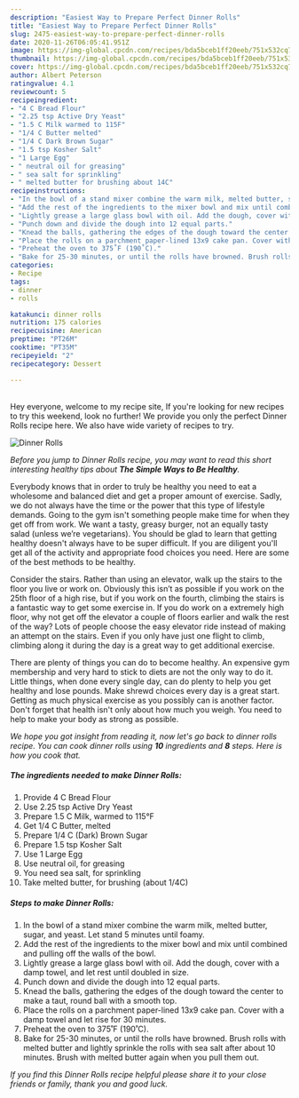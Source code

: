 ```yaml
---
description: "Easiest Way to Prepare Perfect Dinner Rolls"
title: "Easiest Way to Prepare Perfect Dinner Rolls"
slug: 2475-easiest-way-to-prepare-perfect-dinner-rolls
date: 2020-11-26T06:05:41.951Z
image: https://img-global.cpcdn.com/recipes/bda5bceb1ff20eeb/751x532cq70/dinner-rolls-recipe-main-photo.jpg
thumbnail: https://img-global.cpcdn.com/recipes/bda5bceb1ff20eeb/751x532cq70/dinner-rolls-recipe-main-photo.jpg
cover: https://img-global.cpcdn.com/recipes/bda5bceb1ff20eeb/751x532cq70/dinner-rolls-recipe-main-photo.jpg
author: Albert Peterson
ratingvalue: 4.1
reviewcount: 5
recipeingredient:
- "4 C Bread Flour"
- "2.25 tsp Active Dry Yeast"
- "1.5 C Milk warmed to 115F"
- "1/4 C Butter melted"
- "1/4 C Dark Brown Sugar"
- "1.5 tsp Kosher Salt"
- "1 Large Egg"
- " neutral oil for greasing"
- " sea salt for sprinkling"
- " melted butter for brushing about 14C"
recipeinstructions:
- "In the bowl of a stand mixer combine the warm milk, melted butter, sugar, and yeast. Let stand 5 minutes until foamy."
- "Add the rest of the ingredients to the mixer bowl and mix until combined and pulling off the walls of the bowl."
- "Lightly grease a large glass bowl with oil. Add the dough, cover with a damp towel, and let rest until doubled in size."
- "Punch down and divide the dough into 12 equal parts."
- "Knead the balls, gathering the edges of the dough toward the center to make a taut, round ball with a smooth top."
- "Place the rolls on a parchment paper-lined 13x9 cake pan. Cover with a damp towel and let rise for 30 minutes."
- "Preheat the oven to 375˚F (190˚C)."
- "Bake for 25-30 minutes, or until the rolls have browned. Brush rolls with melted butter and lightly sprinkle the rolls with sea salt after about 10 minutes. Brush with melted butter again when you pull them out."
categories:
- Recipe
tags:
- dinner
- rolls

katakunci: dinner rolls 
nutrition: 175 calories
recipecuisine: American
preptime: "PT26M"
cooktime: "PT35M"
recipeyield: "2"
recipecategory: Dessert

---
```

<br>
Hey everyone, welcome to my recipe site, If you're looking for new recipes to try this weekend, look no further! We provide you only the perfect Dinner Rolls recipe here. We also have wide variety of recipes to try.
<br>


![Dinner Rolls](https://img-global.cpcdn.com/recipes/bda5bceb1ff20eeb/751x532cq70/dinner-rolls-recipe-main-photo.jpg)

<i>Before you jump to Dinner Rolls recipe, you may want to read this short interesting healthy tips about <strong>The Simple Ways to Be Healthy</strong>.</i>

Everybody knows that in order to truly be healthy you need to eat a wholesome and balanced diet and get a proper amount of exercise. Sadly, we do not always have the time or the power that this type of lifestyle demands. Going to the gym isn't something people make time for when they get off from work. We want a tasty, greasy burger, not an equally tasty salad (unless we’re vegetarians). You should be glad to learn that getting healthy doesn't always have to be super difficult. If you are diligent you'll get all of the activity and appropriate food choices you need. Here are some of the best methods to be healthy.

Consider the stairs. Rather than using an elevator, walk up the stairs to the floor you live or work on. Obviously this isn’t as possible if you work on the 25th floor of a high rise, but if you work on the fourth, climbing the stairs is a fantastic way to get some exercise in. If you do work on a extremely high floor, why not get off the elevator a couple of floors earlier and walk the rest of the way? Lots of people choose the easy elevator ride instead of making an attempt on the stairs. Even if you only have just one flight to climb, climbing along it during the day is a great way to get additional exercise. 

There are plenty of things you can do to become healthy. An expensive gym membership and very hard to stick to diets are not the only way to do it. Little things, when done every single day, can do plenty to help you get healthy and lose pounds. Make shrewd choices every day is a great start. Getting as much physical exercise as you possibly can is another factor. Don't forget that health isn't only about how much you weigh. You need to help to make your body as strong as possible. 


<i>We hope you got insight from reading it, now let's go back to dinner rolls recipe. You can cook dinner rolls using <strong>10</strong> ingredients and <strong>8</strong> steps. Here is how you cook that.
</i>

##### The ingredients needed to make Dinner Rolls:

1. Provide 4 C Bread Flour
1. Use 2.25 tsp Active Dry Yeast
1. Prepare 1.5 C Milk, warmed to 115°F
1. Get 1/4 C Butter, melted
1. Prepare 1/4 C (Dark) Brown Sugar
1. Prepare 1.5 tsp Kosher Salt
1. Use 1 Large Egg
1. Use  neutral oil, for greasing
1. You need  sea salt, for sprinkling
1. Take  melted butter, for brushing (about 1/4C)


##### Steps to make Dinner Rolls:

1. In the bowl of a stand mixer combine the warm milk, melted butter, sugar, and yeast. Let stand 5 minutes until foamy.
1. Add the rest of the ingredients to the mixer bowl and mix until combined and pulling off the walls of the bowl.
1. Lightly grease a large glass bowl with oil. Add the dough, cover with a damp towel, and let rest until doubled in size.
1. Punch down and divide the dough into 12 equal parts.
1. Knead the balls, gathering the edges of the dough toward the center to make a taut, round ball with a smooth top.
1. Place the rolls on a parchment paper-lined 13x9 cake pan. Cover with a damp towel and let rise for 30 minutes.
1. Preheat the oven to 375˚F (190˚C).
1. Bake for 25-30 minutes, or until the rolls have browned. Brush rolls with melted butter and lightly sprinkle the rolls with sea salt after about 10 minutes. Brush with melted butter again when you pull them out.


<i>If you find this Dinner Rolls recipe helpful please share it to your close friends or family, thank you and good luck.</i>
